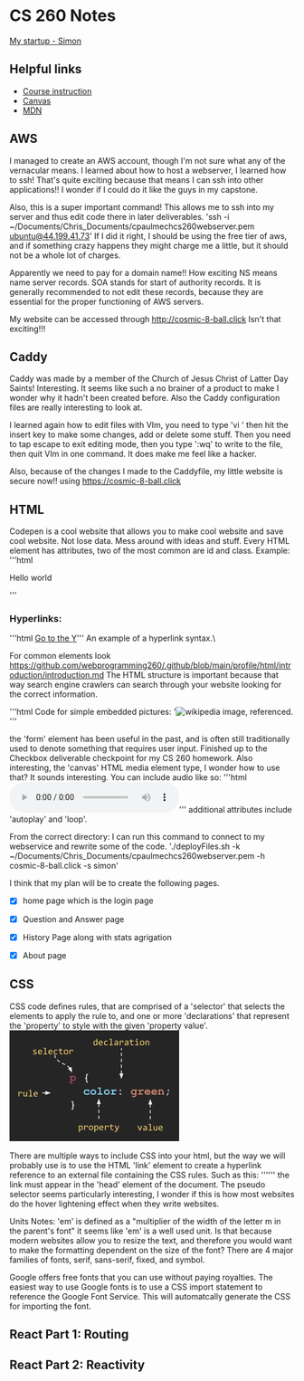 # CS 260 Notes

[My startup - Simon](https://simon.cs260.click)

## Helpful links

- [Course instruction](https://github.com/webprogramming260)
- [Canvas](https://byu.instructure.com)
- [MDN](https://developer.mozilla.org)

## AWS

I managed to create an AWS account, though I'm not sure what any of the vernacular means.
I learned about how to host a webserver, I learned how to ssh! That's quite exciting because that means I can ssh into other applications!! I wonder if I could do it like the guys in my capstone.

Also, this is a super important command! This allows me to ssh into my server and thus edit code there in later deliverables. 
'ssh -i ~/Documents/Chris_Documents/cpaulmechcs260webserver.pem ubuntu@44.199.41.73'
If I did it right, I should be using the free tier of aws, and if something crazy happens they might charge me a little, but it should not be a whole lot of charges.

Apparently we need to pay for a domain name!! How exciting 
NS means name server records.
SOA stands for start of authority records.
It is generally recommended to not edit these records, because they are essential for the proper functioning of AWS servers.

My website can be accessed through http://cosmic-8-ball.click Isn't that exciting!!!

## Caddy
Caddy was made by a member of the Church of Jesus Christ of Latter Day Saints! Interesting. It seems like such a no brainer of a product to make
I wonder why it hadn't been created before. Also the Caddy configuration files are really interesting to look at. 

I learned again how to edit files with VIm, you need to type 'vi <filename>' then hit the insert key to make some changes, add or delete some stuff.
Then you need to tap escape to exit editing mode, then you type ':wq' to write to the file, then quit VIm in one command. It does make me feel like a hacker. 

Also, because of the changes I made to the Caddyfile, my little website is secure now!! using https://cosmic-8-ball.click 

## HTML

Codepen is a cool website that allows you to make cool website and save cool website. Not lose data. Mess around with ideas and stuff.
Every HTML element has attributes, two of the most common are id and class. Example: 
'''html
<p id="hello" class="greeting">Hello world</p>
'''

### Hyperlinks:
'''html <a href="https://byu.edu">Go to the Y</a>''' An example of a hyperlink syntax.\

For common elements look https://github.com/webprogramming260/.github/blob/main/profile/html/introduction/introduction.md 
The HTML structure is important because that way search engine crawlers can search through your website looking for the correct information.

'''html Code for simple embedded pictures: '<img src="https://upload.wikimedia.org/wikipedia/commons/thumb/b/b3/Wikipedia-logo-v2-en.svg/270px-Wikipedia-logo-v2-en.svg.png" alt="wikipedia image, referenced." width="200"> </img>'''

the 'form' element has been useful in the past, and is often still traditionally used to denote something that requires user input.
Finished up to the Checkbox deliverable checkpoint for my CS 260 homework.
Also interesting, the 'canvas' HTML media element type, I wonder how to use that? It sounds interesting.
You can include audio like so: '''html <audio controls src="testAudio.mp3"></audio>''' additional attributes include 'autoplay' and 'loop'.

From the correct directory: I can run this command to connect to my webservice and rewrite some of the code. './deployFiles.sh -k ~/Documents/Chris_Documents/cpaulmechcs260webserver.pem -h cosmic-8-ball.click -s simon'

I think that my plan will be to create the following pages.
- [x] home page which is the login page
- [x] Question and Answer page
- [x] History Page along with stats agrigation
- [x] About page



## CSS
CSS code defines rules, that are comprised of a 'selector' that selects the elements to apply the rule to, and one or more 'declarations' that represent the 'property' to style with the given 'property value'.
![CSS-rules](CSS_basic_syntax.png)

There are multiple ways to include CSS into your html, but the way we will probably use is to use the HTML 'link' element to create a hyperlink reference to an external file containing the CSS rules. Such as this: '''<link rel="stylesheet" href="styles.css" />''' the link must appear in the 'head' element of the document. 
The pseudo selector seems particularly interesting, I wonder if this is how most websites do the hover lightening effect when they write websites.

Units Notes: 'em' is defined as a "multiplier of the width of the letter m in the parent's font" it seems like 'em' is a well used unit. Is that because modern websites allow you to resize the text, and therefore you would want to make the formatting dependent on the size of the font?
There are 4 major families of fonts, serif, sans-serif, fixed, and symbol. 

Google offers free fonts that you can use without paying royalties. The easiest way to use Google fonts is to use a CSS import statement to reference the Google Font Service. This will automatcally generate the CSS for importing the font. 

## React Part 1: Routing

## React Part 2: Reactivity


